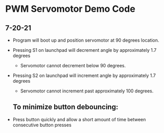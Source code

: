 # PWM Servomotor Demo Code
## 7-20-21

- Program will boot up and position servomotor at 90 degrees location.
- Pressing S1 on launchpad will decrement angle by approximately 1.7 degrees
	- Servomotor cannot decrement below 90 degrees.
- Pressing S2 on launchpad will increment angle by approximately 1.7 degrees
  - Servomotor cannot increment past approximately 100 degrees.
  
  ## To minimize button debouncing:
- Press button quickly and allow a short amount of time between consecutive button presses
